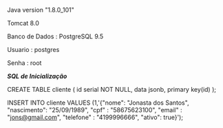 Java version "1.8.0_101"

Tomcat 8.0

Banco de Dados : PostgreSQL 9.5

Usuario : postgres

Senha : root

***SQL de Inicialização***

CREATE TABLE cliente (
  id serial NOT NULL,
  data jsonb,
  primary key(id)
);

INSERT INTO cliente VALUES (1,'{"nome": "Jonasta dos Santos", "nascimento": "25/09/1989", "cpf" : "58675623100", "email" : "jons@gmail.com", "telefone" : "4199996666", "ativo": true}');
